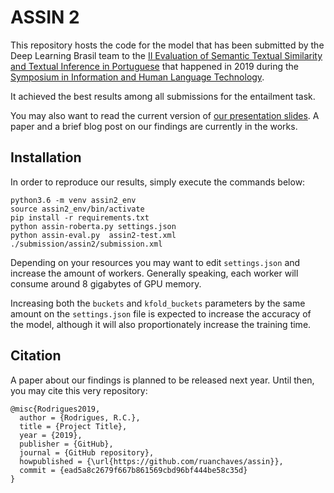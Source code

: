ASSIN 2
=================

This repository hosts the code for the model that has been submitted by the Deep Learning Brasil team to the 
[II Evaluation of Semantic Textual Similarity and Textual Inference in Portuguese](https://sites.google.com/view/assin2/english) 
that happened in 2019 during the [Symposium in Information and Human Language Technology](http://comissoes.sbc.org.br/ce-pln/stil2019/).

It achieved the best results among all submissions for the entailment task.

You may also want to read the current version of [our presentation slides](https://github.com/ruanchaves/assin/blob/master/STIL2019_presentation.pdf). A paper and a brief blog post on our findings are currently in the works.

## Installation

In order to reproduce our results, simply execute the commands below:

```
python3.6 -m venv assin2_env
source assin2_env/bin/activate
pip install -r requirements.txt
python assin-roberta.py settings.json
python assin-eval.py  assin2-test.xml ./submission/assin2/submission.xml
```

Depending on your resources you may want to edit `settings.json` and increase the amount of workers. Generally speaking, each worker will consume around 8 gigabytes of GPU memory. 

Increasing both the `buckets` and `kfold_buckets` parameters by the same amount on the `settings.json` file is expected to increase the accuracy of the model, although it will also proportionately increase the training time.


## Citation

A paper about our findings is planned to be released next year. 
Until then, you may cite this very repository: 

```
@misc{Rodrigues2019,
  author = {Rodrigues, R.C.},
  title = {Project Title},
  year = {2019},
  publisher = {GitHub},
  journal = {GitHub repository},
  howpublished = {\url{https://github.com/ruanchaves/assin}},
  commit = {ead5a8c2679f667b861569cbd96bf444be58c35d}
}
```